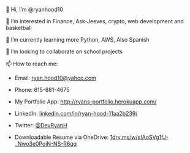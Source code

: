 👋 Hi, I’m @ryanhood10

👀 I’m interested in Finance, Ask-Jeeves, crypto, web development and basketball

🌱 I’m currently learning more Python, AWS, Also Spanish

💞️ I’m looking to collaborate on school projects

📫 How to reach me:
- Email: ryan.hood10@yahoo.com
- Phone: 615-881-4675
- My Portfolio App: http://ryans-portfolio.herokuapp.com/
- LinkedIn: [linkedin.com/in/ryan-hood-11aa2b239/](https://www.linkedin.com/in/ryan-hood-11aa2b239/)
- Twitter: [@DevRyanH](https://twitter.com/DevRyanH)

- Downloadable Resume via OneDrive: [1drv.ms/w/s!AoSVg1fJ-_Nwo3e0PoiN-NS-R6qq](https://1drv.ms/w/s!AoSVg1fJ-_Nwo3e0PoiN-NS-R6qq)

<!---
ryanhood10/ryanhood10 is a ✨ special ✨ repository because its `README.md` (this file) appears on your GitHub profile.
You can click the Preview link to take a look at your changes.
--->
